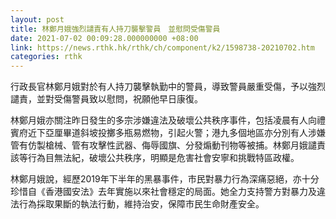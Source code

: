 ```yaml
---
layout: post
title: 林鄭月娥強烈譴責有人持刀襲擊警員　並慰問受傷警員
date: 2021-07-02 00:09:28.000000000 +08:00
link: https://news.rthk.hk/rthk/ch/component/k2/1598738-20210702.htm
categories: rthk
---
```


行政長官林鄭月娥對於有人持刀襲擊執勤中的警員，導致警員嚴重受傷，予以強烈譴責，並對受傷警員致以慰問，祝願他早日康復。

林鄭月娥亦關注昨日發生的多宗涉嫌違法及破壞公共秩序事件，包括凌晨有人向禮賓府近下亞厘畢道斜坡投擲多瓶易燃物，引起火警；港九多個地區亦分別有人涉嫌管有仿製槍械、管有攻擊性武器、侮辱國旗、分發煽動刊物等被捕。林鄭月娥譴責該等行為目無法紀，破壞公共秩序，明顯是危害社會安寧和挑戰特區政權。

林鄭月娥說，經歷2019年下半年的黑暴事件，市民對暴力行為深痛惡絕，亦十分珍惜自《香港國安法》去年實施以來社會穩定的局面。她全力支持警方對暴力及違法行為採取果斷的執法行動，維持治安，保障市民生命財產安全。

